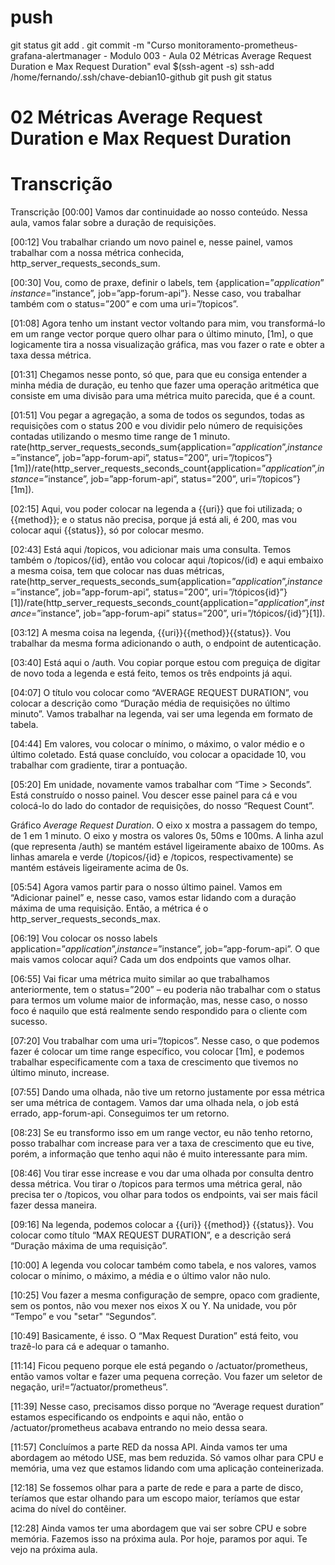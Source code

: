 

# ##############################################################################################################################################################
# ##############################################################################################################################################################
# ##############################################################################################################################################################
# ##############################################################################################################################################################
# push

git status
git add .
git commit -m "Curso monitoramento-prometheus-grafana-alertmanager - Modulo 003 - Aula 02 Métricas Average Request Duration e Max Request Duration"
eval $(ssh-agent -s)
ssh-add /home/fernando/.ssh/chave-debian10-github
git push
git status


# ##############################################################################################################################################################
# ##############################################################################################################################################################
# ##############################################################################################################################################################
# ##############################################################################################################################################################
# 02 Métricas Average Request Duration e Max Request Duration

# Transcrição

Transcrição
[00:00] Vamos dar continuidade ao nosso conteúdo. Nessa aula, vamos falar sobre a duração de requisições.

[00:12] Vou trabalhar criando um novo painel e, nesse painel, vamos trabalhar com a nossa métrica conhecida, http_server_requests_seconds_sum.

[00:30] Vou, como de praxe, definir o labels, tem {application=”$application” instance=”$instance”, job=”app-forum-api”}. Nesse caso, vou trabalhar também com o status=”200” e com uma uri=”/topicos”.

[01:08] Agora tenho um instant vector voltando para mim, vou transformá-lo em um range vector porque quero olhar para o último minuto, [1m], o que logicamente tira a nossa visualização gráfica, mas vou fazer o rate e obter a taxa dessa métrica.

[01:31] Chegamos nesse ponto, só que, para que eu consiga entender a minha média de duração, eu tenho que fazer uma operação aritmética que consiste em uma divisão para uma métrica muito parecida, que é a count.

[01:51] Vou pegar a agregação, a soma de todos os segundos, todas as requisições com o status 200 e vou dividir pelo número de requisições contadas utilizando o mesmo time range de 1 minuto. rate(http_server_requests_seconds_sum{application=”$application”, instance=”$instance”, job=”app-forum-api”, status=”200”, uri=”/topicos”} [1m])/rate(http_server_requests_seconds_count{application=”$application”, instance=”$instance”, job=”app-forum-api”, status=”200”, uri=”/topicos”} [1m]).

[02:15] Aqui, vou poder colocar na legenda a {{uri}} que foi utilizada; o {{method}}; e o status não precisa, porque já está ali, é 200, mas vou colocar aqui {{status}}, só por colocar mesmo.

[02:43] Está aqui /topicos, vou adicionar mais uma consulta. Temos também o /topicos/{id}, então vou colocar aqui /topicos/(id) e aqui embaixo a mesma coisa, tem que colocar nas duas métricas, rate(http_server_requests_seconds_sum{application=”$application”, instance=”$instance”, job=”app-forum-api”, status=”200”, uri=”/tópicos{id}”}[1])/rate(http_server_requests_seconds_count{application=”$application”, instance=”$instance”, job=”app-forum-api” status=”200”, uri=”/tópicos/{id}”}[1]).

[03:12] A mesma coisa na legenda, {{uri}}{{method}}{{status}}. Vou trabalhar da mesma forma adicionando o auth, o endpoint de autenticação.

[03:40] Está aqui o /auth. Vou copiar porque estou com preguiça de digitar de novo toda a legenda e está feito, temos os três endpoints já aqui.

[04:07] O título vou colocar como “AVERAGE REQUEST DURATION”, vou colocar a descrição como “Duração média de requisições no último minuto”. Vamos trabalhar na legenda, vai ser uma legenda em formato de tabela.

[04:44] Em valores, vou colocar o mínimo, o máximo, o valor médio e o último coletado. Está quase concluído, vou colocar a opacidade 10, vou trabalhar com gradiente, tirar a pontuação.

[05:20] Em unidade, novamente vamos trabalhar com “Time > Seconds”. Está construído o nosso painel. Vou descer esse painel para cá e vou colocá-lo do lado do contador de requisições, do nosso “Request Count”.

Gráfico *Average Request Duration*. O eixo x mostra a passagem do tempo, de 1 em 1 minuto. O eixo y mostra os valores 0s, 50ms e 100ms. A linha azul (que representa /auth) se mantém estável ligeiramente abaixo de 100ms. As linhas amarela e verde  (/topicos/{id} e /topicos, respectivamente) se mantém estáveis ligeiramente acima de 0s.

[05:54] Agora vamos partir para o nosso último painel. Vamos em “Adicionar painel” e, nesse caso, vamos estar lidando com a duração máxima de uma requisição. Então, a métrica é o http_server_requests_seconds_max.

[06:19] Vou colocar os nosso labels application=”$application”, instance=”$instance”, job=”app-forum-api”. O que mais vamos colocar aqui? Cada um dos endpoints que vamos olhar.

[06:55] Vai ficar uma métrica muito similar ao que trabalhamos anteriormente, tem o status=”200” – eu poderia não trabalhar com o status para termos um volume maior de informação, mas, nesse caso, o nosso foco é naquilo que está realmente sendo respondido para o cliente com sucesso.

[07:20] Vou trabalhar com uma uri=”/topicos”. Nesse caso, o que podemos fazer é colocar um time range específico, vou colocar [1m], e podemos trabalhar especificamente com a taxa de crescimento que tivemos no último minuto, increase.

[07:55] Dando uma olhada, não tive um retorno justamente por essa métrica ser uma métrica de contagem. Vamos dar uma olhada nela, o job está errado, app-forum-api. Conseguimos ter um retorno.

[08:23] Se eu transformo isso em um range vector, eu não tenho retorno, posso trabalhar com increase para ver a taxa de crescimento que eu tive, porém, a informação que tenho aqui não é muito interessante para mim.

[08:46] Vou tirar esse increase e vou dar uma olhada por consulta dentro dessa métrica. Vou tirar o /topicos para termos uma métrica geral, não precisa ter o /topicos, vou olhar para todos os endpoints, vai ser mais fácil fazer dessa maneira.

[09:16] Na legenda, podemos colocar a {{uri}} {{method}} {{status}}. Vou colocar como título “MAX REQUEST DURATION”, e a descrição será “Duração máxima de uma requisição”.

[10:00] A legenda vou colocar também como tabela, e nos valores, vamos colocar o mínimo, o máximo, a média e o último valor não nulo.

[10:25] Vou fazer a mesma configuração de sempre, opaco com gradiente, sem os pontos, não vou mexer nos eixos X ou Y. Na unidade, vou pôr “Tempo” e vou "setar" “Segundos”.

[10:49] Basicamente, é isso. O “Max Request Duration” está feito, vou trazê-lo para cá e adequar o tamanho.

[11:14] Ficou pequeno porque ele está pegando o /actuator/prometheus, então vamos voltar e fazer uma pequena correção. Vou fazer um seletor de negação, uri!=”/actuator/prometheus”.

[11:39] Nesse caso, precisamos disso porque no “Average request duration” estamos especificando os endpoints e aqui não, então o /actuator/prometheus acabava entrando no meio dessa seara.

[11:57] Concluímos a parte RED da nossa API. Ainda vamos ter uma abordagem ao método USE, mas bem reduzida. Só vamos olhar para CPU e memória, uma vez que estamos lidando com uma aplicação conteinerizada.

[12:18] Se fossemos olhar para a parte de rede e para a parte de disco, teríamos que estar olhando para um escopo maior, teríamos que estar acima do nível do contêiner.

[12:28] Ainda vamos ter uma abordagem que vai ser sobre CPU e sobre memória. Fazemos isso na próxima aula. Por hoje, paramos por aqui. Te vejo na próxima aula.
